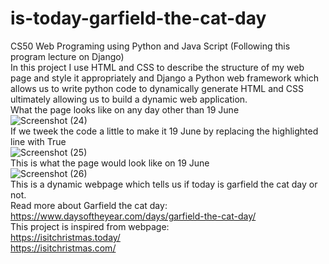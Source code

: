 # is-today-garfield-the-cat-day
CS50 Web Programing using Python and Java Script (Following this program lecture on Django)
<br />
In this project I use HTML and CSS to describe the structure of my web page and style it appropriately and Django a Python web framework which allows us to write python code to dynamically generate HTML and CSS ultimately allowing us to build a dynamic web application.
<br />
What the page looks like on any day other than 19 June
<br />
![Screenshot (24)](https://user-images.githubusercontent.com/79200249/183664309-08269559-75cc-4c1b-bffe-6e8a626a5f46.png)
<br />
If we tweek the code a little to make it 19 June by replacing the highlighted line with True
<br />
![Screenshot (25)](https://user-images.githubusercontent.com/79200249/183664608-343f2fe1-8a07-4b35-93e5-0a6ac382a8c2.png)
<br />
This is what the page would look like on 19 June
<br />
![Screenshot (26)](https://user-images.githubusercontent.com/79200249/183664697-db77c39d-4256-411b-b01d-2fbb0f99c3b7.png)
<br />
This is a dynamic webpage which tells us if today is garfield the cat day or not.
<br />
Read more about Garfield the cat day: https://www.daysoftheyear.com/days/garfield-the-cat-day/
<br />
This project is inspired from webpage: <br />
https://isitchristmas.today/ <br />
https://isitchristmas.com/
